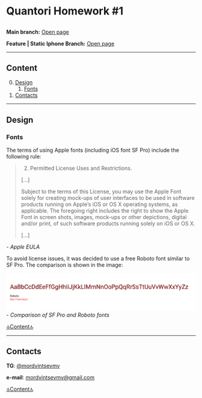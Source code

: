 # Quantori Homework #1

##

**Main branch:** <a href="https://mordvintsevmv.github.io/quantori_homework_1" target="_blank">Open page</a>

**Feature | Static Iphone Branch:** <a href="https://quantori-hw1-feature-static.netlify.app/" target="_blank">Open page</a>

---

## <a name="content">Content</a>

0. [Design](#design)
    1. [Fonts](#design-fonts)
2. [Contacts](#contacts)


---

## <a name="design">Design</a>

### <a name="design-fonts">Fonts</a>

The terms of using Apple fonts (including iOS font SF Pro) include the following rule:

> 2. Permitted License Uses and Restrictions.
> 
> [...]
> 
> Subject to the terms of this License, you may use the Apple Font solely for creating mock-ups of user interfaces to be used in software products running on Apple’s iOS or OS X operating systems, as applicable. The foregoing right includes the right to show the Apple Font in screen shots, images, mock-ups or other depictions, digital and/or print, of such software products running solely on iOS or OS X.
> 
> [...]

*- Apple EULA*

To avoid license issues, it was decided to use a free Roboto font similar to SF Pro. 
The comparison is shown in the image:

![SF Pro vs Roboto](readme-img/sf_roboto_compare.png)
*- Comparison of SF Pro and Roboto fonts*

[🔝Content🔝](#content)

---

## <a name="contacts">Contacts</a>

**TG**: [@mordvintsevmv](https://t.me/mordvintsevmv)

**e-mail**: mordvintsevmv@gmail.com


[🔝Content🔝](#content)
